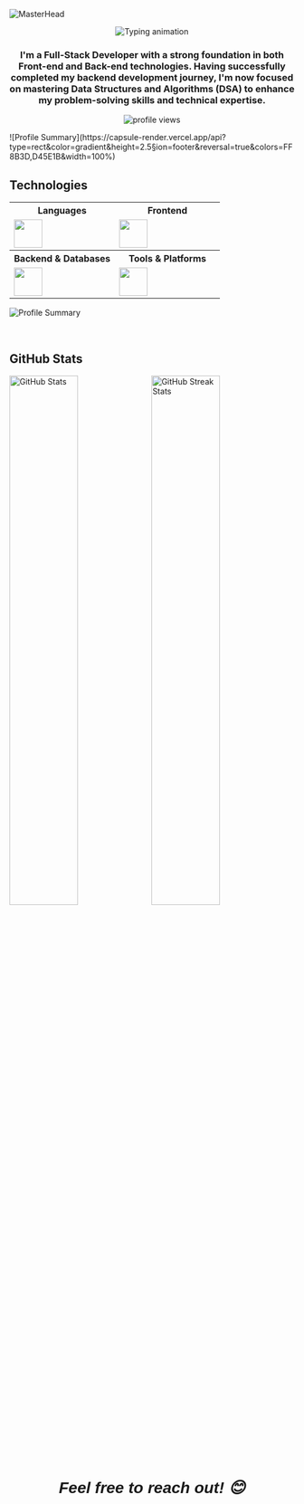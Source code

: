 ![MasterHead](https://img.freepik.com/free-vector/development-typographic-header-presenting-content-web-pages-website-layout-composition-color-development-idea-computer-technology-flat-vector-illustration_613284-2493.jpg?t=st=1724584853~exp=1724588453~hmac=2d5cbf991ae8eda5999e6acbb99cec40bdf474b965db0606b2272de523486357&w=1380)
<p align="center">
  <img src="https://readme-typing-svg.herokuapp.com?size=32&pause=1000&color=D1D7E0&center=true&vCenter=true&width=550&lines=Hi%2C+I'm+Sachin+Kumar+Gupta+👋;Full+Stack+Developer+🖥️;Let's+connect!+🤝" alt="Typing animation" />
</p>
<h3 align="center">I'm a Full-Stack Developer with a strong foundation in both Front-end and Back-end technologies. Having successfully completed my backend development journey, I'm now focused on mastering Data Structures and Algorithms (DSA) to enhance my problem-solving skills and technical expertise.</h3>

<p align="center">
 <img  src="https://komarev.com/ghpvc/?username=sachinkg-13&style=for-the-badge&color=lightgrey&style=pixel" alt="profile views" /> 
</p>
![Profile Summary](https://capsule-render.vercel.app/api?type=rect&color=gradient&height=2.5&section=footer&reversal=true&colors=FF8B3D,D45E1B&width=100%)

## Technologies 
<table>
  <tr>
    <th width="50%">Languages</th>
    <th width="50%">Frontend</th>
  </tr>
  <tr>
    <td align="left" width="50%">
      <img src="https://skillicons.dev/icons?i=js,ts,java,cpp,python" height="50"/>
    </td>
    <td align="left" width="50%">
      <img src="https://skillicons.dev/icons?i=html,css,react,nextjs,tailwind,bootstrap" height="50"/>
    </td>
  </tr>
  <tr>
    <th width="50%">Backend & Databases</th>
    <th width="50%">Tools & Platforms</th>
  </tr>
  <tr>
    <td align="left" width="50%">
      <img src="https://skillicons.dev/icons?i=nodejs,mongodb,firebase,appwrite" height="50"/>
    </td>
    <td align="left" width="50%">
      <img src="https://skillicons.dev/icons?i=aws,docker,git,github,figma,nginx,postman" height="50"/>
    </td>
  </tr>
</table>

![Profile Summary](https://capsule-render.vercel.app/api?type=rect&color=gradient&height=2.5&section=footer&reversal=true&colors=FF8B3D,D45E1B&width=100%)



<br clear="both">

## GitHub Stats

<p align="left">
  <img src="https://github-readme-stats.vercel.app/api?username=sachinkg-13&show_icons=true&theme=dark&hide_border=true&border_radius=5&card_width=450" alt="GitHub Stats"  width="49%" />
  <img src="https://streak-stats.demolab.com?user=sachinkg-13&theme=dark&hide_border=true&border_radius=5&card_width=450" alt="GitHub Streak Stats"  width="49%" />
</p>

<h1 align="center" style="font-family: 'Poppins', sans-serif;"><em>Feel free to reach out! 😊</em></h1>
